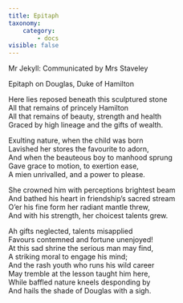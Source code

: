 ```yaml
---
title: Epitaph
taxonomy:
    category:
        - docs
visible: false
---
```


<div class="author">Mr Jekyll: Communicated by Mrs Staveley</div>

<span class="title">Epitaph on Douglas, Duke of Hamilton</span>

Here lies reposed beneath this sculptured stone  
All that remains of princely Hamilton  
All that remains of beauty, strength and health  
Graced by high lineage and the gifts of wealth. 
 
Exulting nature, when the child was born  
Lavished her stores the favourite to adorn,  
And when the beauteous boy to manhood sprung  
Gave grace to motion, to exertion ease,  
A mien unrivalled, and a power to please.  

She crowned him with perceptions brightest beam  
And bathed his heart in friendship’s sacred stream  
O’er his fine form her radiant mantle threw,  
And with his strength, her choicest talents grew.  

Ah gifts neglected, talents misapplied  
Favours contemned and fortune unenjoyed!  
At this sad shrine the serious man may find,  
A striking moral to engage his mind;  
And the rash youth who runs his wild career  
May tremble at the lesson taught him here,  
While baffled nature kneels desponding by  
And hails the shade of Douglas with a sigh. 